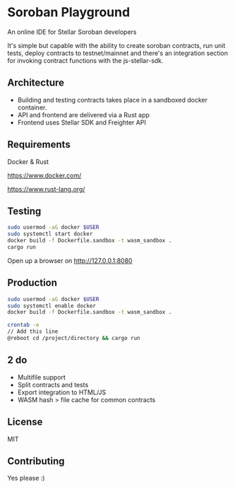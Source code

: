 # Soroban Playground

An online IDE for Stellar Soroban developers

It's simple but capable with the ability to create soroban contracts, run unit tests, deploy contracts to testnet/mainnet and there's an integration section for invoking contract functions with the js-stellar-sdk.

## Architecture

- Building and testing contracts takes place in a sandboxed docker container.
- API and frontend are delivered via a Rust app
- Frontend uses Stellar SDK and Freighter API

## Requirements

Docker & Rust

https://www.docker.com/

https://www.rust-lang.org/


## Testing
```bash
sudo usermod -aG docker $USER
sudo systemctl start docker
docker build -f Dockerfile.sandbox -t wasm_sandbox .
cargo run
```
Open up a browser on http://127.0.0.1:8080


## Production
```bash
sudo usermod -aG docker $USER
sudo systemctl enable docker
docker build -f Dockerfile.sandbox -t wasm_sandbox .

crontab -e
// Add this line
@reboot cd /project/directory && cargo run
```

## 2 do
- Multifile support
- Split contracts and tests
- Export integration to HTML/JS
- WASM hash > file cache for common contracts

## License

MIT

## Contributing

Yes please :)